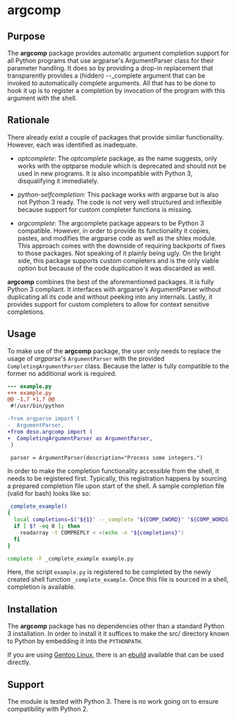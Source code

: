argcomp
=======

Purpose
-------

The **argcomp** package provides automatic argument completion support
for all Python programs that use argparse's ArgumentParser class for
their parameter handling. It does so by providing a drop-in replacement
that transparently provides a (hidden) --_complete argument that can be
invoked to automatically complete arguments. All that has to be done to
hook it up is to register a completion by invocation of the program with
this argument with the shell.


Rationale
---------

There already exist a couple of packages that provide similar
functionality. However, each was identified as inadequate.

* *optcomplete*: The *optcomplete* package, as the name suggests, only
  works with the optparse module which is deprecated and should not be
  used in new programs. It is also incompatible with Python 3,
  disqualifying it immediately.

* *python-selfcompletion*: This package works with argparse but is also
  not Python 3 ready. The code is not very well structured and
  inflexible because support for custom completer functions is missing.

* *argcomplete*: The argcomplete package appears to be Python 3
  compatible. However, in order to provide its functionality it copies,
  pastes, and modifies the argparse code as well as the shlex module.
  This approach comes with the downside of requiring backports of fixes
  to those packages. Not speaking of it plainly being ugly. On the
  bright side, this package supports custom completers and is the only
  viable option but because of the code duplication it was discarded as
  well.

**argcomp** combines the best of the aforementioned packages. It is
fully Python 3 compliant. It interfaces with argparse's ArgumentParser
without duplicating all its code and without peeking into any internals.
Lastly, it provides support for custom completers to allow for context
sensitive completions.


Usage
-----

To make use of the **argcomp** package, the user only needs to replace
the usage of *argparse*'s ``ArgumentParser`` with the provided
``CompletingArgumentParser`` class. Because the latter is fully
compatible to the former no additional work is required.

```diff
--- example.py
+++ example.py
@@ -1,7 +1,7 @@
 #!/usr/bin/python

-from argparse import (
-  ArgumentParser,
+from deso.argcomp import (
+  CompletingArgumentParser as ArgumentParser,
 )

 parser = ArgumentParser(description="Process some integers.")
```

In order to make the completion functionality accessible from the shell,
it needs to be registered first. Typically, this registration happens by
sourcing a prepared completion file upon start of the shell. A sample
completion file (valid for bash) looks like so:

```bash
_complete_example()
{
  local completions=$("${1}" --_complete "${COMP_CWORD}" "${COMP_WORDS[@]}")
  if [ $? -eq 0 ]; then
    readarray -t COMPREPLY < <(echo -n "${completions}")
  fi
}

complete -F _complete_example example.py
```

Here, the script ``example.py`` is registered to be completed by the
newly created shell function ``_complete_example``. Once this file is
sourced in a shell, completion is available.


Installation
------------

The **argcomp** package has no dependencies other than a standard Python
3 installation. In order to install it it suffices to make the src/
directory known to Python by embedding it into the ``PYTHONPATH``.

If you are using [Gentoo Linux](https://www.gentoo.org/),
there is an [ebuild](https://github.com/d-e-s-o/argcomp-ebuild)
available that can be used directly.


Support
-------

The module is tested with Python 3. There is no work going on to
ensure compatibility with Python 2.
